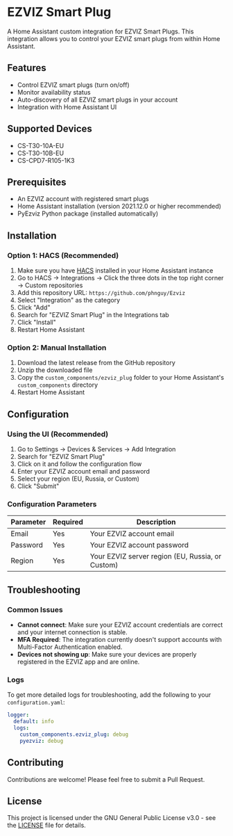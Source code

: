 # EZVIZ Smart Plug

A Home Assistant custom integration for EZVIZ Smart Plugs. This integration allows you to control your EZVIZ smart plugs from within Home Assistant.

## Features

- Control EZVIZ smart plugs (turn on/off)
- Monitor availability status
- Auto-discovery of all EZVIZ smart plugs in your account
- Integration with Home Assistant UI

## Supported Devices

- CS-T30-10A-EU
- CS-T30-10B-EU
- CS-CPD7-R105-1K3

## Prerequisites

- An EZVIZ account with registered smart plugs
- Home Assistant installation (version 2021.12.0 or higher recommended)
- PyEzviz Python package (installed automatically)

## Installation

### Option 1: HACS (Recommended)

1. Make sure you have [HACS](https://hacs.xyz/) installed in your Home Assistant instance
2. Go to HACS → Integrations → Click the three dots in the top right corner → Custom repositories
3. Add this repository URL: `https://github.com/phnguy/Ezviz`
4. Select "Integration" as the category
5. Click "Add"
6. Search for "EZVIZ Smart Plug" in the Integrations tab
7. Click "Install"
8. Restart Home Assistant

### Option 2: Manual Installation

1. Download the latest release from the GitHub repository
2. Unzip the downloaded file
3. Copy the `custom_components/ezviz_plug` folder to your Home Assistant's `custom_components` directory
4. Restart Home Assistant

## Configuration

### Using the UI (Recommended)

1. Go to Settings → Devices & Services → Add Integration
2. Search for "EZVIZ Smart Plug"
3. Click on it and follow the configuration flow
4. Enter your EZVIZ account email and password
5. Select your region (EU, Russia, or Custom)
6. Click "Submit"

### Configuration Parameters

| Parameter | Required | Description |
|-----------|----------|-------------|
| Email     | Yes      | Your EZVIZ account email |
| Password  | Yes      | Your EZVIZ account password |
| Region    | Yes      | Your EZVIZ server region (EU, Russia, or Custom) |

## Troubleshooting

### Common Issues

- **Cannot connect**: Make sure your EZVIZ account credentials are correct and your internet connection is stable.
- **MFA Required**: The integration currently doesn't support accounts with Multi-Factor Authentication enabled.
- **Devices not showing up**: Make sure your devices are properly registered in the EZVIZ app and are online.

### Logs

To get more detailed logs for troubleshooting, add the following to your `configuration.yaml`:

```yaml
logger:
  default: info
  logs:
    custom_components.ezviz_plug: debug
    pyezviz: debug
```

## Contributing

Contributions are welcome! Please feel free to submit a Pull Request.

## License

This project is licensed under the GNU General Public License v3.0 - see the [LICENSE](LICENSE) file for details.
